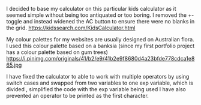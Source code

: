 I decided to base my calculator on this particular kids calculator as it seemed simple without being too antiquated or too boring. I removed the +- toggle and instead widened the AC button to ensure there were no blanks in the grid.
https://kidssearch.com/KidsCalculator.html

My colour palettes for my websites are usually designed on Australian flora.
I used this colour palette based on a banksia (since my first portfolio project has a colour palette based on gum trees)
https://i.pinimg.com/originals/41/b2/e9/41b2e9f8680d4a23bfde778cdca1e865.jpg

I have fixed the calculator to able to work with multiple operators by using switch cases and swapped from two variables to one exp variable, which is divided , simplified the code with the exp variable being used
I have also prevented an operator to be printed as the first character.
